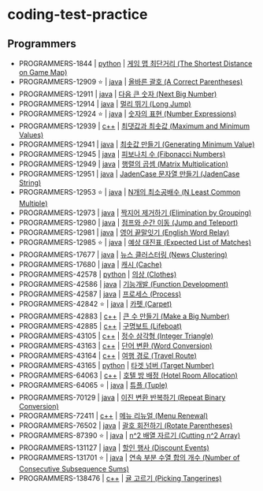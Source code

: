 # coding-test-practice

## Programmers

- PROGRAMMERS-1844 | [python](programmers/problem1844) | [게임 맵 최단거리 (The Shortest Distance on Game Map)](https://school.programmers.co.kr/learn/courses/30/lessons/1844)
- PROGRAMMERS-12909 :star: | [java](programmers/problem12909) | [올바른 괄호 (A Correct Parentheses)](https://school.programmers.co.kr/learn/courses/30/lessons/12909)
- PROGRAMMERS-12911 | [java](programmers/problem12911) | [다음 큰 숫자 (Next Big Number)](https://school.programmers.co.kr/learn/courses/30/lessons/12911)
- PROGRAMMERS-12914 | [java](programmers/problem12914) | [멀리 뛰기 (Long Jump)](https://school.programmers.co.kr/learn/courses/30/lessons/12914)
- PROGRAMMERS-12924 :star: | [java](programmers/problem12924) | [숫자의 표현 (Number Expressions)](https://school.programmers.co.kr/learn/courses/30/lessons/12924)
- PROGRAMMERS-12939 | [c++](programmers/problem12939) | [최댓값과 최솟값 (Maximum and Minimum Values)](https://school.programmers.co.kr/learn/courses/30/lessons/12939)
- PROGRAMMERS-12941 | [java](programmers/problem12941) | [최솟값 만들기 (Generating Minimum Value)](https://school.programmers.co.kr/learn/courses/30/lessons/12941)
- PROGRAMMERS-12945 | [java](programmers/problem12945) | [피보나치 수 (Fibonacci Numbers)](https://school.programmers.co.kr/learn/courses/30/lessons/12945)
- PROGRAMMERS-12949 | [java](programmers/problem12949) | [행렬의 곱셈 (Matrix Multiplication)](https://school.programmers.co.kr/learn/courses/30/lessons/12949)
- PROGRAMMERS-12951 | [java](programmers/problem12951) | [JadenCase 문자열 만들기 (JadenCase String)](https://school.programmers.co.kr/learn/courses/30/lessons/12951)
- PROGRAMMERS-12953 :star: | [java](programmers/problem12953) | [N개의 최소공배수 (N Least Common Multiple)](https://school.programmers.co.kr/learn/courses/30/lessons/12953)
- PROGRAMMERS-12973 | [java](programmers/problem12973) | [짝지어 제거하기 (Elimination by Grouping)](https://school.programmers.co.kr/learn/courses/30/lessons/12973)
- PROGRAMMERS-12980 | [java](programmers/problem12980) | [점프와 순간 이동 (Jump and Teleport)](https://school.programmers.co.kr/learn/courses/30/lessons/12980)
- PROGRAMMERS-12981 | [java](programmers/problem12981) | [영어 끝말잇기 (English Word Relay)](https://school.programmers.co.kr/learn/courses/30/lessons/12981)
- PROGRAMMERS-12985 :star: | [java](programmers/problem12985) | [예상 대진표 (Expected List of Matches)](https://school.programmers.co.kr/learn/courses/30/lessons/12985)
- PROGRAMMERS-17677 | [java](programmers/problem17677) | [뉴스 클러스터링 (News Clustering)](https://school.programmers.co.kr/learn/courses/30/lessons/17677)
- PROGRAMMERS-17680 | [java](programmers/problem17680) | [캐시 (Cache)](https://school.programmers.co.kr/learn/courses/30/lessons/17680)
- PROGRAMMERS-42578 | [python](programmers/problem42578) | [의상 (Clothes)](https://school.programmers.co.kr/learn/courses/30/lessons/42578)
- PROGRAMMERS-42586 | [java](programmers/problem42586) | [기능개발 (Function Development)](https://school.programmers.co.kr/learn/courses/30/lessons/42586)
- PROGRAMMERS-42587 | [java](programmers/problem42587) | [프로세스 (Process)](https://school.programmers.co.kr/learn/courses/30/lessons/42587)
- PROGRAMMERS-42842 :star: | [java](programmers/problem42842) | [카펫 (Carpet)](https://school.programmers.co.kr/learn/courses/30/lessons/42842)
- PROGRAMMERS-42883 | [c++](programmers/problem42883) | [큰 수 만들기 (Make a Big Number)](https://school.programmers.co.kr/learn/courses/30/lessons/42883)
- PROGRAMMERS-42885 | [c++](programmers/problem42885) | [구명보트 (Lifeboat)](https://school.programmers.co.kr/learn/courses/30/lessons/42885)
- PROGRAMMERS-43105 | [c++](programmers/problem43105) | [정수 삼각형 (Integer Triangle)](https://school.programmers.co.kr/learn/courses/30/lessons/43105)
- PROGRAMMERS-43163 | [c++](programmers/problem43163) | [단어 변환 (Word Conversion)](https://school.programmers.co.kr/learn/courses/30/lessons/43163)
- PROGRAMMERS-43164 | [c++](programmers/problem43164) | [여행 경로 (Travel Route)](https://school.programmers.co.kr/learn/courses/30/lessons/43164)
- PROGRAMMERS-43165 | [python](programmers/problem43165) | [타겟 넘버 (Target Number)](https://school.programmers.co.kr/learn/courses/30/lessons/43165)
- PROGRAMMERS-64063 | [c++](programmers/problem64063) | [호텔 방 배정 (Hotel Room Allocation)](https://school.programmers.co.kr/learn/courses/30/lessons/64063)
- PROGRAMMERS-64065 :star: | [java](programmers/problem64065) | [튜플 (Tuple)](https://school.programmers.co.kr/learn/courses/30/lessons/64065)
- PROGRAMMERS-70129 | [java](programmers/problem70129) | [이진 변환 반복하기 (Repeat Binary Conversion)](https://school.programmers.co.kr/learn/courses/30/lessons/70129)
- PROGRAMMERS-72411 | [c++](programmers/problem72411) | [메뉴 리뉴얼 (Menu Renewal)](https://school.programmers.co.kr/learn/courses/30/lessons/72411)
- PROGRAMMERS-76502 | [java](programmers/problem76502) | [괄호 회전하기 (Rotate Parentheses)](https://school.programmers.co.kr/learn/courses/30/lessons/76502)
- PROGRAMMERS-87390 :star: | [java](programmers/problem87390) | [n^2 배열 자르기 (Cutting n^2 Array)](https://school.programmers.co.kr/learn/courses/30/lessons/87390)
- PROGRAMMERS-131127 | [java](programmers/problem131127) | [할인 행사 (Discount Events)](https://school.programmers.co.kr/learn/courses/30/lessons/131127)
- PROGRAMMERS-131701 :star: | [java](programmers/problem131701) | [연속 부분 수열 합의 개수 (Number of Consecutive Subsequence Sums)](https://school.programmers.co.kr/learn/courses/30/lessons/131701)
- PROGRAMMERS-138476 | [c++](programmers/problem138476) | [귤 고르기 (Picking Tangerines)](https://school.programmers.co.kr/learn/courses/30/lessons/138476)
